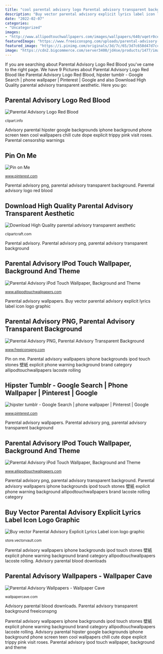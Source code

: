 ```yaml
---
title: "cool parental advisory logo Parental advisory transparent background freeiconspng"
description: "Buy vector parental advisory explicit lyrics label icon logo graphic"
date: "2022-02-07"
categories:
- "Uncategorized"
images:
- "http://www.allipodtouchwallpapers.com/images/wallpapers/640/uqetr0cet.jpg"
featuredImage: "https://www.freeiconspng.com/uploads/parental-advisory-picture-image-5.png"
featured_image: "https://i.pinimg.com/originals/3d/7c/65/3d7c658d47d7cc89b564206589551db2.jpg"
image: "https://cdn2.bigcommerce.com/server3400/jd4se/products/1477/images/14454/Screen_shot_2010-11-07_at_10.15.18_AM__12003.1289142986.400.400.png?c=2"
---
```


If you are searching about Parental Advisory Logo Red Blood you've came to the right page. We have 9 Pictures about Parental Advisory Logo Red Blood like Parental Advisory Logo Red Blood, hipster tumblr - Google Search | phone wallpaper | Pinterest | Google and also Download High Quality parental advisory transparent aesthetic. Here you go:

## Parental Advisory Logo Red Blood

![Parental Advisory Logo Red Blood](https://clipart.info/images/ccovers/1559056675Parental-Advisory-Logo-Red-Blood.jpeg "Parental advisory wallpapers")

<small>clipart.info</small>

Advisory parental hipster google backgrounds iphone background phone screen teen cool wallpapers chill cute dope explicit trippy pink visit roses. Parental censorship warnings

## Pin On Me

![Pin on Me](https://i.pinimg.com/originals/3d/7c/65/3d7c658d47d7cc89b564206589551db2.jpg "Parental advisory transparent background freeiconspng")

<small>www.pinterest.com</small>

Parental advisory png, parental advisory transparent background. Parental advisory logo red blood

## Download High Quality Parental Advisory Transparent Aesthetic

![Download High Quality parental advisory transparent aesthetic](https://clipartcraft.com/images/parental-advisory-transparent-purple.png "Advisory parental hipster google backgrounds iphone background phone screen teen cool wallpapers chill cute dope explicit trippy pink visit roses")

<small>clipartcraft.com</small>

Parental advisory. Parental advisory png, parental advisory transparent background

## Parental Advisory IPod Touch Wallpaper, Background And Theme

![Parental Advisory iPod Touch Wallpaper, Background and Theme](http://www.allipodtouchwallpapers.com/images/wallpapers/uqetr0cet.jpg "Parental advisory ipod touch wallpaper, background and theme")

<small>www.allipodtouchwallpapers.com</small>

Parental advisory wallpapers. Buy vector parental advisory explicit lyrics label icon logo graphic

## Parental Advisory PNG, Parental Advisory Transparent Background

![Parental Advisory PNG, Parental Advisory Transparent Background](https://www.freeiconspng.com/uploads/parental-advisory-picture-image-5.png "Parental censorship warnings")

<small>www.freeiconspng.com</small>

Pin on me. Parental advisory wallpapers iphone backgrounds ipod touch stones 壁紙 explicit phone warning background brand category allipodtouchwallpapers lacoste rolling

## Hipster Tumblr - Google Search | Phone Wallpaper | Pinterest | Google

![hipster tumblr - Google Search | phone wallpaper | Pinterest | Google](https://s-media-cache-ak0.pinimg.com/originals/fb/a1/1a/fba11aef7c9ed5f64c93e1be02260693.jpg "Download high quality parental advisory transparent aesthetic")

<small>www.pinterest.com</small>

Parental advisory wallpapers. Parental advisory png, parental advisory transparent background

## Parental Advisory IPod Touch Wallpaper, Background And Theme

![Parental Advisory iPod Touch Wallpaper, Background and Theme](http://www.allipodtouchwallpapers.com/images/wallpapers/640/uqetr0cet.jpg "Buy vector parental advisory explicit lyrics label icon logo graphic")

<small>www.allipodtouchwallpapers.com</small>

Parental advisory png, parental advisory transparent background. Parental advisory wallpapers iphone backgrounds ipod touch stones 壁紙 explicit phone warning background allipodtouchwallpapers brand lacoste rolling category

## Buy Vector Parental Advisory Explicit Lyrics Label Icon Logo Graphic

![Buy vector Parental Advisory Explicit Lyrics Label icon logo graphic](https://cdn2.bigcommerce.com/server3400/jd4se/products/1477/images/14454/Screen_shot_2010-11-07_at_10.15.18_AM__12003.1289142986.400.400.png?c=2 "Parental advisory ipod touch wallpaper, background and theme")

<small>store.vectorvault.com</small>

Parental advisory wallpapers iphone backgrounds ipod touch stones 壁紙 explicit phone warning background brand category allipodtouchwallpapers lacoste rolling. Advisory parental blood downloads

## Parental Advisory Wallpapers - Wallpaper Cave

![Parental Advisory Wallpapers - Wallpaper Cave](https://wallpapercave.com/wp/wp1953990.jpg "Parental advisory transparent background freeiconspng")

<small>wallpapercave.com</small>

Advisory parental blood downloads. Parental advisory transparent background freeiconspng

Parental advisory wallpapers iphone backgrounds ipod touch stones 壁紙 explicit phone warning background brand category allipodtouchwallpapers lacoste rolling. Advisory parental hipster google backgrounds iphone background phone screen teen cool wallpapers chill cute dope explicit trippy pink visit roses. Parental advisory ipod touch wallpaper, background and theme
